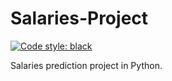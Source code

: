 # Salaries-Project

[![Code style: black](https://img.shields.io/badge/code%20style-black-000000.svg)](https://github.com/psf/black)

Salaries prediction project in Python.